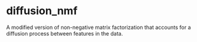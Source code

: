 # diffusion_nmf
A modified version of non-negative matrix factorization that accounts for a diffusion process between features in the data.
